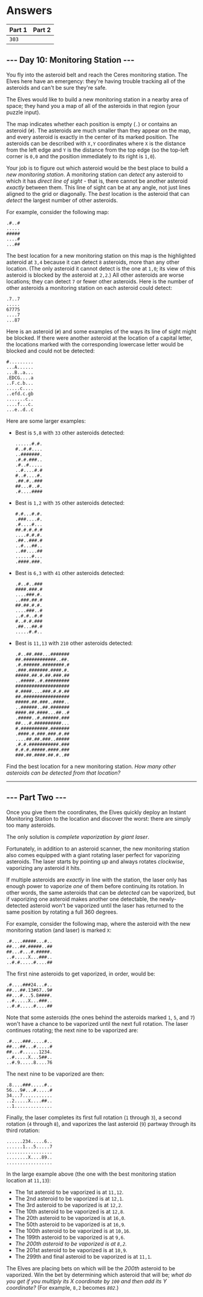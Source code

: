 # Answers

| Part 1 |  Part 2 |
|--------|---------|
|  `303` | ` ` |

## --- Day 10: Monitoring Station ---

You fly into the asteroid belt and reach the Ceres monitoring station. The Elves here have an emergency: they're having trouble tracking all of the asteroids and can't be sure they're safe.

The Elves would like to build a new monitoring station in a nearby area of space; they hand you a map of all of the asteroids in that region (your puzzle input).

The map indicates whether each position is empty (`.`) or contains an asteroid (`#`). The asteroids are much smaller than they appear on the map, and every asteroid is exactly in the center of its marked position. The asteroids can be described with `X,Y` coordinates where `X` is the distance from the left edge and `Y` is the distance from the top edge (so the top-left corner is `0,0` and the position immediately to its right is `1,0`).

Your job is to figure out which asteroid would be the best place to build a _new monitoring station_. A monitoring station can _detect_ any asteroid to which it has _direct line of sight_ - that is, there cannot be another asteroid _exactly_ between them. This line of sight can be at any angle, not just lines aligned to the grid or diagonally. The _best_ location is the asteroid that can _detect_ the largest number of other asteroids.

For example, consider the following map:

    .#..#
    .....
    #####
    ....#
    ...##
    

The best location for a new monitoring station on this map is the highlighted asteroid at `3,4` because it can detect `8` asteroids, more than any other location. (The only asteroid it cannot detect is the one at `1,0`; its view of this asteroid is blocked by the asteroid at `2,2`.) All other asteroids are worse locations; they can detect `7` or fewer other asteroids. Here is the number of other asteroids a monitoring station on each asteroid could detect:

    .7..7
    .....
    67775
    ....7
    ...87
    

Here is an asteroid (`#`) and some examples of the ways its line of sight might be blocked. If there were another asteroid at the location of a capital letter, the locations marked with the corresponding lowercase letter would be blocked and could not be detected:

    #.........
    ...A......
    ...B..a...
    .EDCG....a
    ..F.c.b...
    .....c....
    ..efd.c.gb
    .......c..
    ....f...c.
    ...e..d..c
    

Here are some larger examples:

*   Best is `5,8` with `33` other asteroids detected:
    
        ......#.#.
        #..#.#....
        ..#######.
        .#.#.###..
        .#..#.....
        ..#....#.#
        #..#....#.
        .##.#..###
        ##...#..#.
        .#....####
        
    
*   Best is `1,2` with `35` other asteroids detected:
    
        #.#...#.#.
        .###....#.
        .#....#...
        ##.#.#.#.#
        ....#.#.#.
        .##..###.#
        ..#...##..
        ..##....##
        ......#...
        .####.###.
        
    
*   Best is `6,3` with `41` other asteroids detected:
    
        .#..#..###
        ####.###.#
        ....###.#.
        ..###.##.#
        ##.##.#.#.
        ....###..#
        ..#.#..#.#
        #..#.#.###
        .##...##.#
        .....#.#..
        
    
*   Best is `11,13` with `210` other asteroids detected:
    
        .#..##.###...#######
        ##.############..##.
        .#.######.########.#
        .###.#######.####.#.
        #####.##.#.##.###.##
        ..#####..#.#########
        ####################
        #.####....###.#.#.##
        ##.#################
        #####.##.###..####..
        ..######..##.#######
        ####.##.####...##..#
        .#####..#.######.###
        ##...#.##########...
        #.##########.#######
        .####.#.###.###.#.##
        ....##.##.###..#####
        .#.#.###########.###
        #.#.#.#####.####.###
        ###.##.####.##.#..##
        
    

Find the best location for a new monitoring station. _How many other asteroids can be detected from that location?_

-----------------

## --- Part Two ---

Once you give them the coordinates, the Elves quickly deploy an Instant Monitoring Station to the location and discover the worst: there are simply too many asteroids.

The only solution is _complete vaporization by giant laser_.

Fortunately, in addition to an asteroid scanner, the new monitoring station also comes equipped with a giant rotating laser perfect for vaporizing asteroids. The laser starts by pointing _up_ and always rotates _clockwise_, vaporizing any asteroid it hits.

If multiple asteroids are _exactly_ in line with the station, the laser only has enough power to vaporize _one_ of them before continuing its rotation. In other words, the same asteroids that can be _detected_ can be vaporized, but if vaporizing one asteroid makes another one detectable, the newly-detected asteroid won't be vaporized until the laser has returned to the same position by rotating a full 360 degrees.

For example, consider the following map, where the asteroid with the new monitoring station (and laser) is marked `X`:

    .#....#####...#..
    ##...##.#####..##
    ##...#...#.#####.
    ..#.....X...###..
    ..#.#.....#....##
    

The first nine asteroids to get vaporized, in order, would be:

    .#....###24...#..
    ##...##.13#67..9#
    ##...#...5.8####.
    ..#.....X...###..
    ..#.#.....#....##
    

Note that some asteroids (the ones behind the asteroids marked `1`, `5`, and `7`) won't have a chance to be vaporized until the next full rotation. The laser continues rotating; the next nine to be vaporized are:

    .#....###.....#..
    ##...##...#.....#
    ##...#......1234.
    ..#.....X...5##..
    ..#.9.....8....76
    

The next nine to be vaporized are then:

    .8....###.....#..
    56...9#...#.....#
    34...7...........
    ..2.....X....##..
    ..1..............
    

Finally, the laser completes its first full rotation (`1` through `3`), a second rotation (`4` through `8`), and vaporizes the last asteroid (`9`) partway through its third rotation:

    ......234.....6..
    ......1...5.....7
    .................
    ........X....89..
    .................
    

In the large example above (the one with the best monitoring station location at `11,13`):

*   The 1st asteroid to be vaporized is at `11,12`.
*   The 2nd asteroid to be vaporized is at `12,1`.
*   The 3rd asteroid to be vaporized is at `12,2`.
*   The 10th asteroid to be vaporized is at `12,8`.
*   The 20th asteroid to be vaporized is at `16,0`.
*   The 50th asteroid to be vaporized is at `16,9`.
*   The 100th asteroid to be vaporized is at `10,16`.
*   The 199th asteroid to be vaporized is at `9,6`.
*   _The 200th asteroid to be vaporized is at `8,2`._
*   The 201st asteroid to be vaporized is at `10,9`.
*   The 299th and final asteroid to be vaporized is at `11,1`.

The Elves are placing bets on which will be the _200th_ asteroid to be vaporized. Win the bet by determining which asteroid that will be; _what do you get if you multiply its X coordinate by `100` and then add its Y coordinate?_ (For example, `8,2` becomes _`802`_.)
